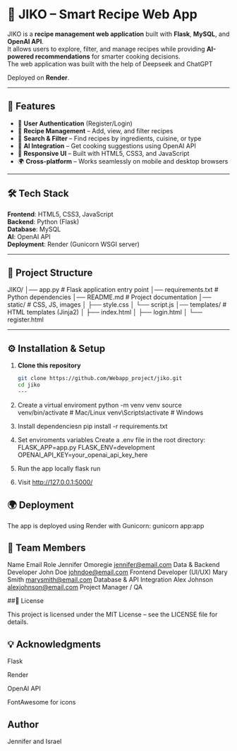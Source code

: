 # 🍳 JIKO – Smart Recipe Web App

JIKO is a **recipe management web application** built with **Flask**, **MySQL**, and **OpenAI API**.  
It allows users to explore, filter, and manage recipes while providing **AI-powered recommendations** for smarter cooking decisions.  
The web application was built with the help of Deepseek and ChatGPT 

Deployed on **Render**.

---

## 🚀 Features
- 🔐 **User Authentication** (Register/Login)
- 🥘 **Recipe Management** – Add, view, and filter recipes
- 🧾 **Search & Filter** – Find recipes by ingredients, cuisine, or type
- 🤖 **AI Integration** – Get cooking suggestions using OpenAI API
- 🎨 **Responsive UI** – Built with HTML5, CSS3, and JavaScript
- 🌍 **Cross-platform** – Works seamlessly on mobile and desktop browsers

---

## 🛠️ Tech Stack
**Frontend**: HTML5, CSS3, JavaScript  
**Backend**: Python (Flask)  
**Database**: MySQL  
**AI**: OpenAI API  
**Deployment**: Render (Gunicorn WSGI server)

---

## 📂 Project Structure
JIKO/
│── app.py # Flask application entry point
│── requirements.txt # Python dependencies
│── README.md # Project documentation
│── static/ # CSS, JS, images
│ ├── style.css
│ └── script.js
│── templates/ # HTML templates (Jinja2)
│ ├── index.html
│ ├── login.html
│ └── register.html 


---

## ⚙️ Installation & Setup

1. **Clone this repository**
   ```bash
   git clone https://github.com/Webapp_project/jiko.git
   cd jiko
   ---
   
2. Create a virtual enviroment 
 python -m venv venv
source venv/bin/activate   # Mac/Linux
venv\Scripts\activate      # Windows

3. Install dependenciesn
pip install -r requirements.txt

4. Set enviroments variables
 Create a .env file in the root directory:
FLASK_APP=app.py
FLASK_ENV=development
OPENAI_API_KEY=your_openai_api_key_here

5. Run the app locally
   flask run

6. Visit
   http://127.0.0.1:5000/

## 🌍 Deployment

The app is deployed using Render with Gunicorn: 
gunicorn app:app

## 👥 Team Members
Name	Email	Role
Jennifer Omoregie	jennifer@email.com
	Data & Backend Developer
John Doe	johndoe@email.com
	Frontend Developer (UI/UX)
Mary Smith	marysmith@email.com
	Database & API Integration
Alex Johnson	alexjohnson@email.com
	Project Manager / QA

##📜 License

This project is licensed under the MIT License – see the LICENSE
 file for details.

## 💡 Acknowledgments

Flask

Render

OpenAI API

FontAwesome
 for icons

## Author 
Jennifer and Israel
